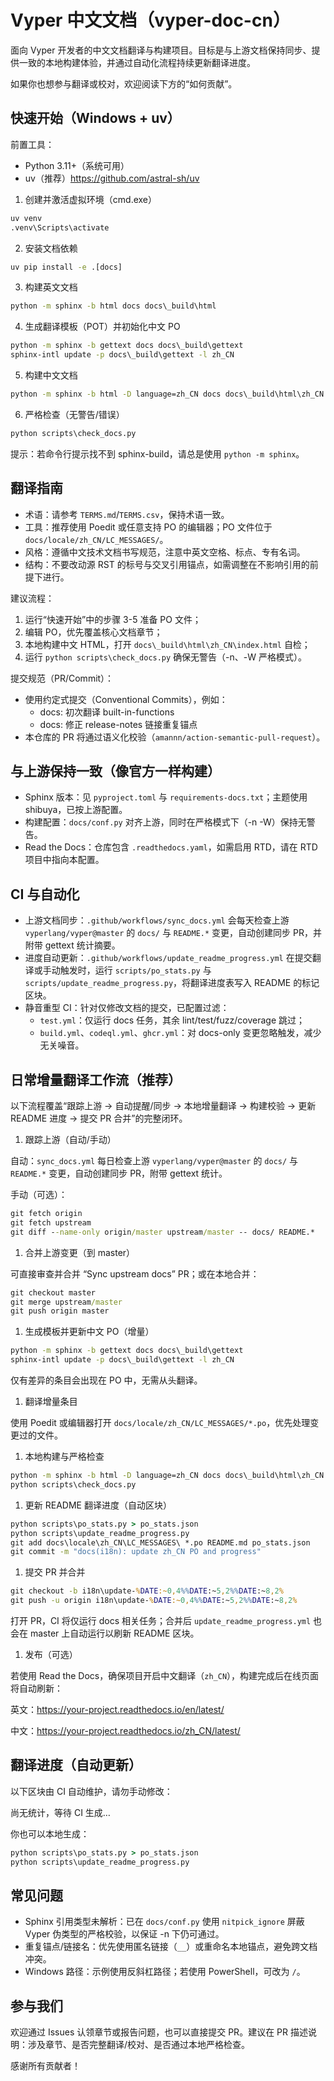 # Vyper 中文文档（vyper-doc-cn）

面向 Vyper 开发者的中文文档翻译与构建项目。目标是与上游文档保持同步、提供一致的本地构建体验，并通过自动化流程持续更新翻译进度。

如果你也想参与翻译或校对，欢迎阅读下方的“如何贡献”。

## 快速开始（Windows + uv）

前置工具：

- Python 3.11+（系统可用）
- uv（推荐）<https://github.com/astral-sh/uv>

1. 创建并激活虚拟环境（cmd.exe）

```bat
uv venv
.venv\Scripts\activate
```

2. 安装文档依赖

```bat
uv pip install -e .[docs]
```

3. 构建英文文档

```bat
python -m sphinx -b html docs docs\_build\html
```

4. 生成翻译模板（POT）并初始化中文 PO

```bat
python -m sphinx -b gettext docs docs\_build\gettext
sphinx-intl update -p docs\_build\gettext -l zh_CN
```

5. 构建中文文档

```bat
python -m sphinx -b html -D language=zh_CN docs docs\_build\html\zh_CN
```

6. 严格检查（无警告/错误）

```bat
python scripts\check_docs.py
```

提示：若命令行提示找不到 sphinx-build，请总是使用 `python -m sphinx`。

## 翻译指南

- 术语：请参考 `TERMS.md`/`TERMS.csv`，保持术语一致。
- 工具：推荐使用 Poedit 或任意支持 PO 的编辑器；PO 文件位于 `docs/locale/zh_CN/LC_MESSAGES/`。
- 风格：遵循中文技术文档书写规范，注意中英文空格、标点、专有名词。
- 结构：不要改动源 RST 的标号与交叉引用锚点，如需调整在不影响引用的前提下进行。

建议流程：

1. 运行“快速开始”中的步骤 3-5 准备 PO 文件；
2. 编辑 PO，优先覆盖核心文档章节；
3. 本地构建中文 HTML，打开 `docs\_build\html\zh_CN\index.html` 自检；
4. 运行 `python scripts\check_docs.py` 确保无警告（-n、-W 严格模式）。

提交规范（PR/Commit）：

- 使用约定式提交（Conventional Commits），例如：
  - docs: 初次翻译 built-in-functions
  - docs: 修正 release-notes 链接重复锚点
- 本仓库的 PR 将通过语义化校验（`amannn/action-semantic-pull-request`）。

## 与上游保持一致（像官方一样构建）

- Sphinx 版本：见 `pyproject.toml` 与 `requirements-docs.txt`；主题使用 shibuya，已按上游配置。
- 构建配置：`docs/conf.py` 对齐上游，同时在严格模式下（-n -W）保持无警告。
- Read the Docs：仓库包含 `.readthedocs.yaml`，如需启用 RTD，请在 RTD 项目中指向本配置。

## CI 与自动化

- 上游文档同步：`.github/workflows/sync_docs.yml` 会每天检查上游 `vyperlang/vyper@master` 的 `docs/` 与 `README.*` 变更，自动创建同步 PR，并附带 gettext 统计摘要。
- 进度自动更新：`.github/workflows/update_readme_progress.yml` 在提交翻译或手动触发时，运行 `scripts/po_stats.py` 与 `scripts/update_readme_progress.py`，将翻译进度表写入 README 的标记区块。
- 静音重型 CI：针对仅修改文档的提交，已配置过滤：
  - `test.yml`：仅运行 docs 任务，其余 lint/test/fuzz/coverage 跳过；
  - `build.yml`、`codeql.yml`、`ghcr.yml`：对 docs-only 变更忽略触发，减少无关噪音。

## 日常增量翻译工作流（推荐）

以下流程覆盖“跟踪上游 → 自动提醒/同步 → 本地增量翻译 → 构建校验 → 更新 README 进度 → 提交 PR 合并”的完整闭环。

1. 跟踪上游（自动/手动）

  自动：`sync_docs.yml` 每日检查上游 `vyperlang/vyper@master` 的 `docs/` 与 `README.*` 变更，自动创建同步 PR，附带 gettext 统计。

  手动（可选）：

  ```bat
  git fetch origin
  git fetch upstream
  git diff --name-only origin/master upstream/master -- docs/ README.*
  ```

1. 合并上游变更（到 master）

  可直接审查并合并 “Sync upstream docs” PR；或在本地合并：

  ```bat
  git checkout master
  git merge upstream/master
  git push origin master
  ```

1. 生成模板并更新中文 PO（增量）

  ```bat
  python -m sphinx -b gettext docs docs\_build\gettext
  sphinx-intl update -p docs\_build\gettext -l zh_CN
  ```

  仅有差异的条目会出现在 PO 中，无需从头翻译。

1. 翻译增量条目

  使用 Poedit 或编辑器打开 `docs/locale/zh_CN/LC_MESSAGES/*.po`，优先处理变更过的文件。

1. 本地构建与严格检查

  ```bat
  python -m sphinx -b html -D language=zh_CN docs docs\_build\html\zh_CN
  python scripts\check_docs.py
  ```

1. 更新 README 翻译进度（自动区块）

  ```bat
  python scripts\po_stats.py > po_stats.json
  python scripts\update_readme_progress.py
  git add docs\locale\zh_CN\LC_MESSAGES\ *.po README.md po_stats.json
  git commit -m "docs(i18n): update zh_CN PO and progress"
  ```

1. 提交 PR 并合并

  ```bat
  git checkout -b i18n\update-%DATE:~0,4%%DATE:~5,2%%DATE:~8,2%
  git push -u origin i18n\update-%DATE:~0,4%%DATE:~5,2%%DATE:~8,2%
  ```

  打开 PR，CI 将仅运行 docs 相关任务；合并后 `update_readme_progress.yml` 也会在 master 上自动运行以刷新 README 区块。

1. 发布（可选）

  若使用 Read the Docs，确保项目开启中文翻译（`zh_CN`），构建完成后在线页面将自动刷新：

  英文：<https://your-project.readthedocs.io/en/latest/>

  中文：<https://your-project.readthedocs.io/zh_CN/latest/>

## 翻译进度（自动更新）

以下区块由 CI 自动维护，请勿手动修改：

<!-- START:PO_STATS -->
尚无统计，等待 CI 生成…
<!-- END:PO_STATS -->

你也可以本地生成：

```bat
python scripts\po_stats.py > po_stats.json
python scripts\update_readme_progress.py
```

## 常见问题

- Sphinx 引用类型未解析：已在 `docs/conf.py` 使用 `nitpick_ignore` 屏蔽 Vyper 伪类型的严格校验，以保证 -n 下仍可通过。
- 重复锚点/链接名：优先使用匿名链接（`__`）或重命名本地锚点，避免跨文档冲突。
- Windows 路径：示例使用反斜杠路径；若使用 PowerShell，可改为 `/`。

## 参与我们

欢迎通过 Issues 认领章节或报告问题，也可以直接提交 PR。建议在 PR 描述说明：涉及章节、是否完整翻译/校对、是否通过本地严格检查。

感谢所有贡献者！

